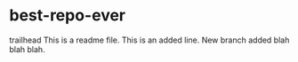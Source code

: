# best-repo-ever
trailhead
This is a readme file.
This is an added line.
New branch added blah blah blah.